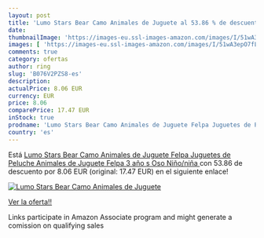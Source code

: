 ```yaml
---
layout: post
title: 'Lumo Stars Bear Camo Animales de Juguete al 53.86 % de descuento'
date: 
thumbnailImage: 'https://images-eu.ssl-images-amazon.com/images/I/51wA3epO7fL._SL200_.jpg'
images: [ 'https://images-eu.ssl-images-amazon.com/images/I/51wA3epO7fL._SL200_.jpg' ]
comments: true
category: ofertas
author: ring
slug: 'B076V2PZS8-es'
description:
actualPrice: 8.06 EUR
currency: EUR
price: 8.06
comparePrice: 17.47 EUR
inStock: true
prodname: 'Lumo Stars Bear Camo Animales de Juguete Felpa Juguetes de Peluche  Animales de Juguete   Felpa  3 año s   Oso  Niño/niña '
country: 'es'
---
```


Está [Lumo Stars Bear Camo Animales de Juguete Felpa Juguetes de Peluche  Animales de Juguete   Felpa  3 año s   Oso  Niño/niña ](https://www.amazon.es/dp/B076V2PZS8/?tag=tolees-21) con 53.86 de descuento por 8.06 EUR (original: 17.47 EUR) en el siguiente enlace!

[![Lumo Stars Bear Camo Animales de Juguete](https://images-eu.ssl-images-amazon.com/images/I/51wA3epO7fL._SL200_.jpg)](https://www.amazon.es/dp/B076V2PZS8/?tag=tolees-21)

[Ver la oferta!!](https://www.amazon.es/dp/B076V2PZS8/?tag=tolees-21)

Links participate in Amazon Associate program and might generate a comission on qualifying sales


